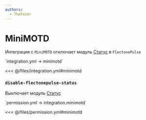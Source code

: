 ```yaml
---
authors:
  - TheFaser
---
```


# MiniMOTD

Интеграция с `MiniMOTD` отключает модуль [Статус](/docs/message/status/) в `FlectonePulse`

[//]: # (integration.yml)
<!--@include: @/parts/words.md#setting-->
<!--@include: @/parts/words.md#path--> `integration.yml → minimotd`

<!--@include: @/parts/words.md#default-->
<<< @/files/integration.yml#minimotd

<!--@include: @/parts/enable.md-->

### `disable-flectonepulse-status`

Выключает модуль [Статус](/docs/message/status/)

[//]: # (permission.yml)
<!--@include: @/parts/words.md#permission-->
<!--@include: @/parts/words.md#path--> `permission.yml → integration.minimotd`

<!--@include: @/parts/words.md#default-->
<<< @/files/permission.yml#minimotd

<!--@include: @/parts/permission/permissionTier3.md-->